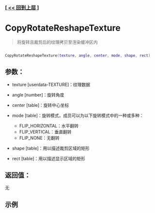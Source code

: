 ### [[ << 回到上层 ]](index.md)

# CopyRotateReshapeTexture

> 将旋转且裁剪后的纹理拷贝至渲染缓冲区内

```lua

CopyRotateReshapeTexture(texture, angle, center, mode, shape, rect)

```

## 参数：

+ texture [userdata-TEXTURE]：纹理数据
+ angle [number]：旋转角度
+ center [table]：旋转中心坐标
+ mode [table]：旋转模式，成员可以为以下旋转模式中的一种或多种：

    + FLIP_HORIZONTAL：水平翻转
    + FLIP_VERTICAL：垂直翻转
    + FLIP_NONE：无翻转
    
+ shape [table]：用以描述裁剪区域的矩形
+ rect [table]：用以描述显示区域的矩形

## 返回值：

无

## 示例

```lua

```